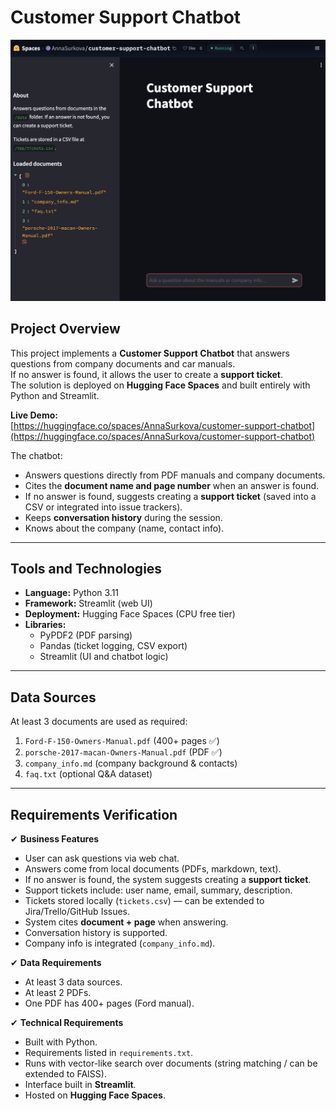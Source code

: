 # Customer Support Chatbot

![Hugging Face Space](screenshot_hf_app.png)

## Project Overview
This project implements a **Customer Support Chatbot** that answers questions from company documents and car manuals.  
If no answer is found, it allows the user to create a **support ticket**.  
The solution is deployed on **Hugging Face Spaces** and built entirely with Python and Streamlit.  

**Live Demo:**  
[https://huggingface.co/spaces/AnnaSurkova/customer-support-chatbot](https://huggingface.co/spaces/AnnaSurkova/customer-support-chatbot)


The chatbot:
- Answers questions directly from PDF manuals and company documents.  
- Cites the **document name and page number** when an answer is found.  
- If no answer is found, suggests creating a **support ticket** (saved into a CSV or integrated into issue trackers).  
- Keeps **conversation history** during the session.  
- Knows about the company (name, contact info).  

---

## Tools and Technologies
- **Language:** Python 3.11  
- **Framework:** Streamlit (web UI)  
- **Deployment:** Hugging Face Spaces (CPU free tier)  
- **Libraries:**  
  - PyPDF2 (PDF parsing)  
  - Pandas (ticket logging, CSV export)  
  - Streamlit (UI and chatbot logic)  

---

## Data Sources
At least 3 documents are used as required:
1. `Ford-F-150-Owners-Manual.pdf` (400+ pages ✅)  
2. `porsche-2017-macan-Owners-Manual.pdf` (PDF ✅)  
3. `company_info.md` (company background & contacts)  
4. `faq.txt` (optional Q&A dataset)  

---

## Requirements Verification

✔ **Business Features**  
- User can ask questions via web chat.  
- Answers come from local documents (PDFs, markdown, text).  
- If no answer is found, the system suggests creating a **support ticket**.  
- Support tickets include: user name, email, summary, description.  
- Tickets stored locally (`tickets.csv`) — can be extended to Jira/Trello/GitHub Issues.  
- System cites **document + page** when answering.  
- Conversation history is supported.  
- Company info is integrated (`company_info.md`).  

✔ **Data Requirements**  
- At least 3 data sources.  
- At least 2 PDFs.  
- One PDF has 400+ pages (Ford manual).  

✔ **Technical Requirements**  
- Built with Python.  
- Requirements listed in `requirements.txt`.  
- Runs with vector-like search over documents (string matching / can be extended to FAISS).  
- Interface built in **Streamlit**.  
- Hosted on **Hugging Face Spaces**.  
